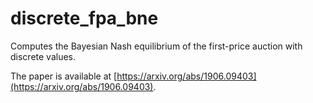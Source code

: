 # discrete_fpa_bne
Computes the Bayesian Nash equilibrium of the first-price auction with discrete values.

The paper is available at [https://arxiv.org/abs/1906.09403](https://arxiv.org/abs/1906.09403).
